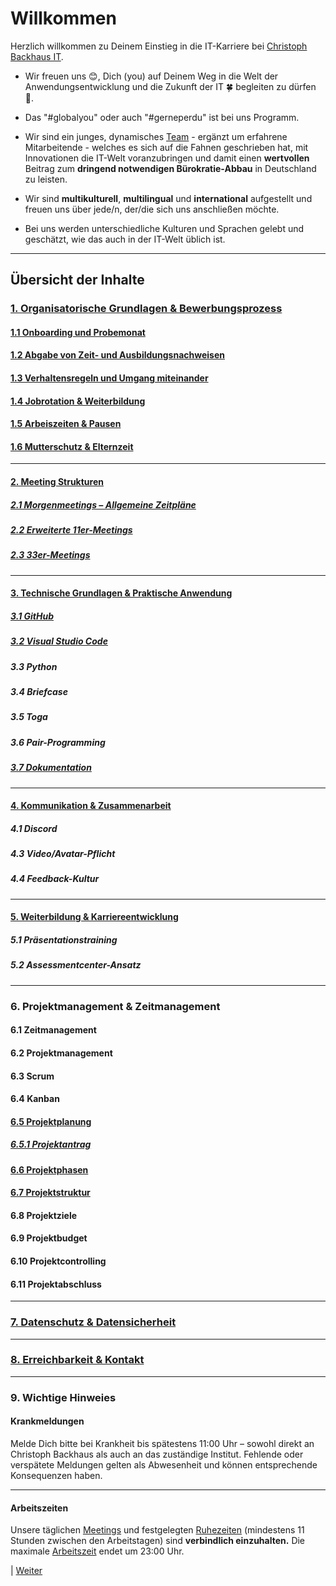 # Willkommen

Herzlich willkommen zu Deinem Einstieg in die IT-Karriere bei [Christoph Backhaus IT](https://wirrettendeinezeit.de).  

- Wir freuen uns 😊, Dich (you) auf Deinem Weg in die Welt der Anwendungsentwicklung und die Zukunft der IT 🍀 begleiten zu dürfen 🙏.

- Das "#globalyou" oder auch "#gerneperdu" ist bei uns Programm.

- Wir sind ein junges, dynamisches [Team](https://github.com/orgs/NADOOIT/people) - ergänzt um erfahrene Mitarbeitende - welches es sich auf die Fahnen geschrieben hat, mit Innovationen die  IT-Welt voranzubringen und damit einen **wertvollen** Beitrag zum **dringend notwendigen Bürokratie-Abbau** in Deutschland zu leisten.

- Wir sind **multikulturell**, **multilingual** und **international** aufgestellt und freuen uns über jede/n, der/die sich uns anschließen möchte.
- Bei uns werden unterschiedliche Kulturen und Sprachen gelebt und geschätzt, wie das auch in der IT-Welt üblich ist.

---

## Übersicht der Inhalte

### [1. Organisatorische Grundlagen & Bewerbungsprozess](docs/1/README.md)

#### [1.1 Onboarding und Probemonat](docs/1/1/README.md)

#### [1.2 Abgabe von Zeit- und Ausbildungsnachweisen](docs/1/2/README.md)

#### [1.3 Verhaltensregeln und Umgang miteinander](docs/1/3/README.md)

#### [1.4 Jobrotation & Weiterbildung](docs/1/4/README.md)

#### [1.5 Arbeiszeiten & Pausen](docs/1/5/README.md)

#### [1.6 Mutterschutz & Elternzeit](docs/1/6/README.md)

---

#### [2. Meeting Strukturen](docs/2/README.md)

##### [2.1 Morgenmeetings – Allgemeine Zeitpläne](docs/2/1/README.md)

##### [2.2 Erweiterte 11er-Meetings](docs/2/2/README.md)

##### [2.3 33er-Meetings](docs/2/3/README.md)

---

#### [3. Technische Grundlagen & Praktische Anwendung](docs/3/README.md)

##### [3.1 GitHub](docs/3/1/README.md)

##### [3.2 Visual Studio Code](docs/3/2/README.md)

##### 3.3 Python

##### 3.4 Briefcase

##### 3.5 Toga

##### 3.6 Pair-Programming

##### [3.7 Dokumentation](docs/3/7/README.md)

---

#### [4. Kommunikation & Zusammenarbeit](docs/4/README.md)

##### 4.1 Discord

##### 4.3 Video/Avatar-Pflicht

##### 4.4 Feedback-Kultur

---

#### [5. Weiterbildung & Karriereentwicklung](docs/5/README.md)

##### 5.1 Präsentationstraining

##### 5.2 Assessmentcenter-Ansatz

---

### 6. Projektmanagement & Zeitmanagement

#### 6.1 Zeitmanagement

#### 6.2 Projektmanagement

#### 6.3 Scrum

#### 6.4 Kanban

#### [6.5 Projektplanung](docs/6/5/README.md)

##### [6.5.1 Projektantrag](docs/6/5/1/README.md)

#### [6.6 Projektphasen](docs/6/6/README.md)

#### [6.7 Projektstruktur](docs/6/7/README.md)

#### 6.8 Projektziele

#### 6.9 Projektbudget

#### 6.10 Projektcontrolling

#### 6.11 Projektabschluss

---

### [7. Datenschutz & Datensicherheit](docs/7/README.md)

---

### [8. Erreichbarkeit & Kontakt](docs/8/README.md)

---

### 9. Wichtige Hinweies

#### Krankmeldungen

Melde Dich bitte bei Krankheit bis spätestens 11:00 Uhr – sowohl direkt an Christoph Backhaus als auch an das zuständige Institut. Fehlende oder verspätete Meldungen gelten als Abwesenheit und können entsprechende Konsequenzen haben.

---

#### Arbeitszeiten

Unsere täglichen [Meetings](docs/2/README.md) und festgelegten [Ruhezeiten]((docs/1/5/README.md)) (mindestens 11 Stunden zwischen den Arbeitstagen) sind **verbindlich einzuhalten.** Die maximale [Arbeitszeit](docs/1/5/README.md) endet um 23:00 Uhr.

| [Weiter](docs/1/README.md)
